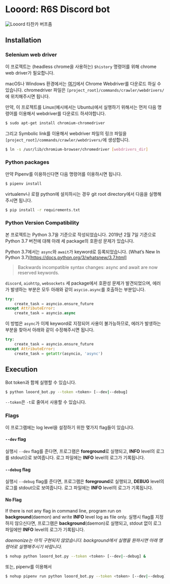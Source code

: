 # Looord: R6S Discord bot

![Looord](https://i.imgur.com/EvGDuz0.png)
타찬카 버프좀

## Installation

### Selenium web driver
이 프로젝트는 (headless chrome을 사용하는) `$history` 명령어를 위해 chrome web driver가 필요합니다.

macOS나 Windows 환경에서는 [여기](http://chromedriver.chromium.org/downloads)에서 Chrome Webdriver를 다운로드 하실 수 있습니다.
chromedriver 파일은 `[project_root]/commands/crawler/webdrivers/`에 위치해주시면 됩니다.

만약, 이 프로젝트를 Linux(예시에서는 Ubuntu)에서 실행하기 위해서는 먼저 다음 명령어를 이용해서 webdriver를 다운로드 하셔야합니다.
```bash
$ sudo apt-get install chromium-chromedriver
```
그리고 Symbolic link를 이용해서 webdriver 파일의 링크 파일을 `[project_root]/commands/crawler/webdrivers/`에 생성합니다.
 ```bash
$ ln -s /usr/lib/chromium-browser/chromedriver [webdrivers_dir]
```

### Python packages
만약 Pipenv를 이용하신다면 다음 명령어를 이용하시면 됩니다.
```bash
$ pipenv install
```
virtualenv나 로컬 python에 설치하시는 경우 git root directory에서 다음을 실행해주시면 됩니다. 
```bash
$ pip install -r requirements.txt
```

### Python Version Compatibility
본 프로젝트는 Python 3.7을 기준으로 작성되었습니다.
2019년 2월 7일 기준으로 Python 3.7 버전에 대해 아래 세 package의 호환성 문제가 있습니다.

Python 3.7에서는 `async`와 `await`가 keyword로 등록되었습니다.
(What’s New In Python 3.7)[https://docs.python.org/3/whatsnew/3.7.html]

> Backwards incompatible syntax changes:
async and await are now reserved keywords.

`discord`, `aiohttp`, `websockets` 세 package에서 호환성 문제가 발견되었으며,
에러가 발생하는 부분은 모두 아래와 같이 `asycio.async`를 호출하는 부분입니다.

```python
try:
    create_task = asyncio.ensure_future
except AttributeError:
    create_task = asyncio.async
```

이 방법은 `async`가 이제 keyword로 지정되어 사용이 불가능하므로, 에러가 발생하는 부분을 찾아서 아래와 같이 수정해주시면 됩니다.
```python
try:
    create_task = asyncio.ensure_future
except AttributeError:
    create_task = getattr(asyncio, 'async')
```

## Execution
Bot token과 함께 실행할 수 있습니다.
```bash
$ python looord_bot.py --token <token> [--dev|--debug]
```

`--token`은 `-t`로 줄여서 사용할 수 있습니다.

### Flags
이 프로그램에는 log level을 설정하기 위한 몇가지 flag들이 있습니다.

#### `--dev` flag
실행시 `--dev` flag를 준다면, 프로그램은 **foreground**로 실행되고,
**INFO** level의 로그를 stdout으로 보여줍니다. 로그 파일에는 **INFO** level의 로그가 기록됩니다.

#### `--debug` flag
실행시 `--debug` flag를 준다면, 프로그램은 **foreground**로 실행되고,
**DEBUG** level의 로그를 stdout으로 보여줍니다. 로그 파일에는 **INFO** level의 로그가 기록됩니다.

#### No Flag
If there is not any flag in command line, program run on **background**(daemon) and write **INFO** level log as file only.
실행시 flag를 지정하지 않으신다면, 프로그램은 **background**(daemon)로 실행되고,
stdout 없이 로그 파일에만 **INFO** level의 로그가 기록됩니다.

*daemonize는 아직 구현되지 않았습니다. background에서 실행을 원하시면 아래 명령어로 실행해주시기 바랍니다.*

```bash
$ nohup python looord_bot.py --token <token> [--dev|--debug] &
``` 
또는, pipenv를 이용해서

```bash
$ nohup pipenv run python looord_bot.py --token <token> [--dev|--debug] &
``` 